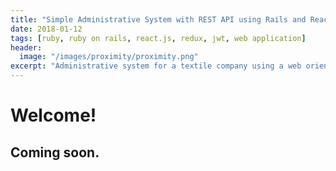 ```yaml
---
title: "Simple Administrative System with REST API using Rails and React.js + Redux"
date: 2018-01-12
tags: [ruby, ruby on rails, react.js, redux, jwt, web application]
header:
  image: "/images/proximity/proximity.png"
excerpt: "Administrative system for a textile company using a web oriented architecture with Ruby on Rails for the backend API and React.js with Redux for the frontend application."
---
```


# Welcome!

## Coming soon.